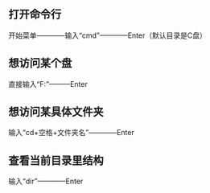 ## 打开命令行

开始菜单————输入“cmd”————Enter（默认目录是C盘）

## 想访问某个盘

直接输入“F:”———Enter

## 想访问某具体文件夹

输入“cd+空格+文件夹名”————Enter

## 查看当前目录里结构

输入“dir”————Enter

